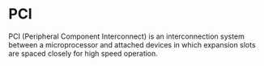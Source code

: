 # PCI

PCI (Peripheral Component Interconnect) is an interconnection system between a microprocessor and attached devices in which expansion slots are spaced closely for high speed operation.
